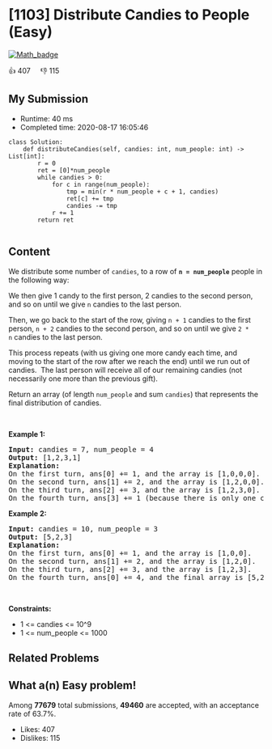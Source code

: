 # [1103] Distribute Candies to People (Easy)

[![Math_badge](https://img.shields.io/badge/topic-Math-green.svg)](https://leetcode.com/problems/distribute-candies-to-people/) 

:+1: 407 &nbsp; &nbsp; :thumbsdown: 115

## My Submission

- Runtime: 40 ms
- Completed time: 2020-08-17 16:05:46

```python3
class Solution:
    def distributeCandies(self, candies: int, num_people: int) -> List[int]:
        r = 0
        ret = [0]*num_people
        while candies > 0:
            for c in range(num_people):
                tmp = min(r * num_people + c + 1, candies)
                ret[c] += tmp
                candies -= tmp
            r += 1
        return ret
        
```

## Content
<p>We distribute some&nbsp;number of <code>candies</code>, to a row of <strong><code>n =&nbsp;num_people</code></strong>&nbsp;people in the following way:</p>

<p>We then give 1 candy to the first person, 2 candies to the second person, and so on until we give <code>n</code>&nbsp;candies to the last person.</p>

<p>Then, we go back to the start of the row, giving <code>n&nbsp;+ 1</code> candies to the first person, <code>n&nbsp;+ 2</code> candies to the second person, and so on until we give <code>2 * n</code>&nbsp;candies to the last person.</p>

<p>This process repeats (with us giving one more candy each time, and moving to the start of the row after we reach the end) until we run out of candies.&nbsp; The last person will receive all of our remaining candies (not necessarily one more than the previous gift).</p>

<p>Return an array (of length <code>num_people</code>&nbsp;and sum <code>candies</code>) that represents the final distribution of candies.</p>

<p>&nbsp;</p>
<p><strong>Example 1:</strong></p>

<pre>
<strong>Input:</strong> candies = 7, num_people = 4
<strong>Output:</strong> [1,2,3,1]
<strong>Explanation:</strong>
On the first turn, ans[0] += 1, and the array is [1,0,0,0].
On the second turn, ans[1] += 2, and the array is [1,2,0,0].
On the third turn, ans[2] += 3, and the array is [1,2,3,0].
On the fourth turn, ans[3] += 1 (because there is only one candy left), and the final array is [1,2,3,1].
</pre>

<p><strong>Example 2:</strong></p>

<pre>
<strong>Input:</strong> candies = 10, num_people = 3
<strong>Output:</strong> [5,2,3]
<strong>Explanation: </strong>
On the first turn, ans[0] += 1, and the array is [1,0,0].
On the second turn, ans[1] += 2, and the array is [1,2,0].
On the third turn, ans[2] += 3, and the array is [1,2,3].
On the fourth turn, ans[0] += 4, and the final array is [5,2,3].
</pre>

<p>&nbsp;</p>
<p><strong>Constraints:</strong></p>

<ul>
	<li>1 &lt;= candies &lt;= 10^9</li>
	<li>1 &lt;= num_people &lt;= 1000</li>
</ul>


## Related Problems


## What a(n) Easy problem!
Among **77679** total submissions, **49460** are accepted, with an acceptance rate of 63.7%. <br>

- Likes: 407
- Dislikes: 115

